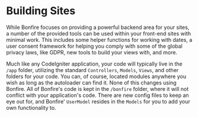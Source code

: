 # Building Sites

While Bonfire focuses on providing a powerful backend area for your sites, a number of the provided tools can 
be used within your front-end sites with minimal work. This includes some helper functions for working with dates, 
a user consent framework for helping you comply with some of the global privacy laws, like GDPR, new tools to build
your views with, and more. 

Much like any CodeIgniter application, your code will typically live in the `/app` folder, utilizing the standard
`Controllers`, `Models`, `Views`, and other folders for your code. You can, of course, located modules anywhere you
wish as long as the autoloader can find it. None of this changes using Bonfire. All of Bonfire's code is kept 
in the `/bonfire` folder, where it will not conflict with your application's code. There are new config files to 
keep an eye out for, and Bonfire' `UserModel` resides in the `Models` for you to add your own functionality to. 
